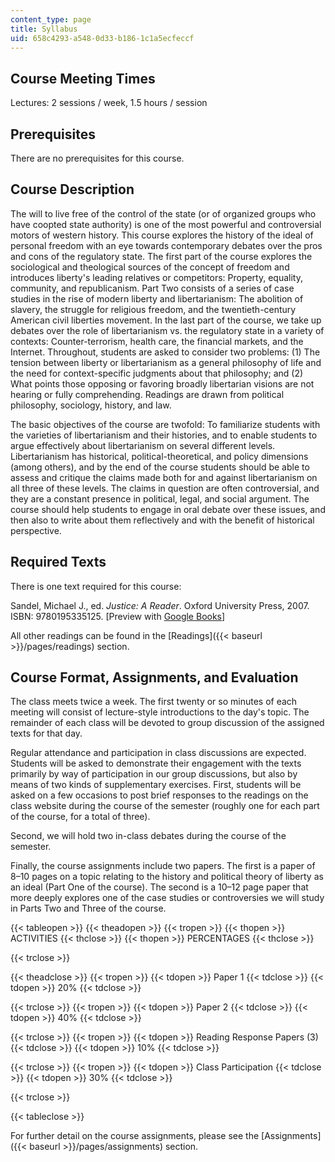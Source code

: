 ```yaml
---
content_type: page
title: Syllabus
uid: 658c4293-a548-0d33-b186-1c1a5ecfeccf
---
```


Course Meeting Times
--------------------

Lectures: 2 sessions / week, 1.5 hours / session

Prerequisites
-------------

There are no prerequisites for this course.

Course Description
------------------

The will to live free of the control of the state (or of organized groups who have coopted state authority) is one of the most powerful and controversial motors of western history. This course explores the history of the ideal of personal freedom with an eye towards contemporary debates over the pros and cons of the regulatory state. The first part of the course explores the sociological and theological sources of the concept of freedom and introduces liberty's leading relatives or competitors: Property, equality, community, and republicanism. Part Two consists of a series of case studies in the rise of modern liberty and libertarianism: The abolition of slavery, the struggle for religious freedom, and the twentieth-century American civil liberties movement. In the last part of the course, we take up debates over the role of libertarianism vs. the regulatory state in a variety of contexts: Counter-terrorism, health care, the financial markets, and the Internet. Throughout, students are asked to consider two problems: (1) The tension between liberty or libertarianism as a general philosophy of life and the need for context-specific judgments about that philosophy; and (2) What points those opposing or favoring broadly libertarian visions are not hearing or fully comprehending. Readings are drawn from political philosophy, sociology, history, and law.

The basic objectives of the course are twofold: To familiarize students with the varieties of libertarianism and their histories, and to enable students to argue effectively about libertarianism on several different levels. Libertarianism has historical, political-theoretical, and policy dimensions (among others), and by the end of the course students should be able to assess and critique the claims made both for and against libertarianism on all three of these levels. The claims in question are often controversial, and they are a constant presence in political, legal, and social argument. The course should help students to engage in oral debate over these issues, and then also to write about them reflectively and with the benefit of historical perspective.

Required Texts
--------------

There is one text required for this course:

Sandel, Michael J., ed. _Justice: A Reader_. Oxford University Press, 2007. ISBN: 9780195335125. \[Preview with [Google Books](http://books.google.com/books?id=3e_JisWPODoC&pg=PAfrontcover)\]

All other readings can be found in the [Readings]({{< baseurl >}}/pages/readings) section.

Course Format, Assignments, and Evaluation
------------------------------------------

The class meets twice a week. The first twenty or so minutes of each meeting will consist of lecture-style introductions to the day's topic. The remainder of each class will be devoted to group discussion of the assigned texts for that day.

Regular attendance and participation in class discussions are expected. Students will be asked to demonstrate their engagement with the texts primarily by way of participation in our group discussions, but also by means of two kinds of supplementary exercises. First, students will be asked on a few occasions to post brief responses to the readings on the class website during the course of the semester (roughly one for each part of the course, for a total of three).

Second, we will hold two in-class debates during the course of the semester.

Finally, the course assignments include two papers. The first is a paper of 8–10 pages on a topic relating to the history and political theory of liberty as an ideal (Part One of the course). The second is a 10–12 page paper that more deeply explores one of the case studies or controversies we will study in Parts Two and Three of the course.

{{< tableopen >}}
{{< theadopen >}}
{{< tropen >}}
{{< thopen >}}
ACTIVITIES
{{< thclose >}}
{{< thopen >}}
PERCENTAGES
{{< thclose >}}

{{< trclose >}}

{{< theadclose >}}
{{< tropen >}}
{{< tdopen >}}
Paper 1
{{< tdclose >}}
{{< tdopen >}}
20%
{{< tdclose >}}

{{< trclose >}}
{{< tropen >}}
{{< tdopen >}}
Paper 2
{{< tdclose >}}
{{< tdopen >}}
40%
{{< tdclose >}}

{{< trclose >}}
{{< tropen >}}
{{< tdopen >}}
Reading Response Papers (3)
{{< tdclose >}}
{{< tdopen >}}
10%
{{< tdclose >}}

{{< trclose >}}
{{< tropen >}}
{{< tdopen >}}
Class Participation
{{< tdclose >}}
{{< tdopen >}}
30%
{{< tdclose >}}

{{< trclose >}}

{{< tableclose >}}

For further detail on the course assignments, please see the [Assignments]({{< baseurl >}}/pages/assignments) section.